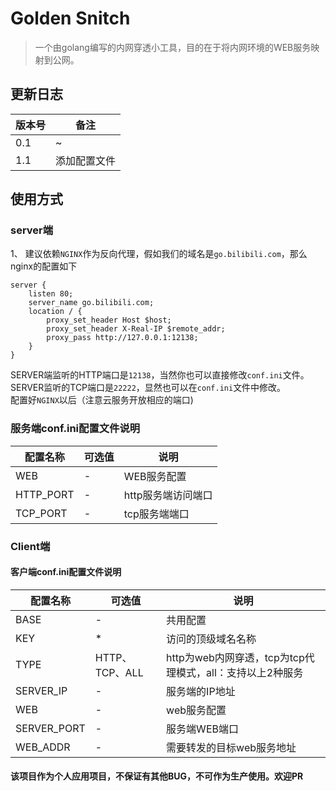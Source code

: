 # Golden Snitch
> 一个由golang编写的内网穿透小工具，目的在于将内网环境的WEB服务映射到公网。

## 更新日志
|版本号 |备注 |
|--|--|
|0.1|~|
|1.1|添加配置文件|

## 使用方式
### server端
1、 建议依赖```NGINX```作为反向代理，假如我们的域名是```go.bilibili.com```，那么nginx的配置如下
```
server {
    listen 80;
    server_name go.bilibili.com;
    location / {
        proxy_set_header Host $host;
        proxy_set_header X-Real-IP $remote_addr;   
        proxy_pass http://127.0.0.1:12138; 
    }
}
```
SERVER端监听的HTTP端口是```12138```，当然你也可以直接修改```conf.ini```文件。  
SERVER监听的TCP端口是```22222```，显然也可以在```conf.ini```文件中修改。  
配置好```NGINX```以后（注意云服务开放相应的端口)
### 服务端conf.ini配置文件说明

|配置名称| 可选值 | 说明 |
| --|-- | --| 
| WEB| - |  WEB服务配置 |
|HTTP_PORT |-| http服务端访问端口|
|TCP_PORT| -|  tcp服务端端口|



### Client端
#### 客户端conf.ini配置文件说明
|配置名称| 可选值 | 说明 |
| --|-- | --| 
| BASE| - |  共用配置|
|KEY | * | 访问的顶级域名名称|
|TYPE |HTTP、TCP、ALL |  http为web内网穿透，tcp为tcp代理模式，all：支持以上2种服务|
|SERVER_IP| - |服务端的IP地址|
| WEB| - |  web服务配置|
|SERVER_PORT|-| 服务端WEB端口|
|WEB_ADDR | -|需要转发的目标web服务地址|


#### 该项目作为个人应用项目，不保证有其他BUG，不可作为生产使用。欢迎PR